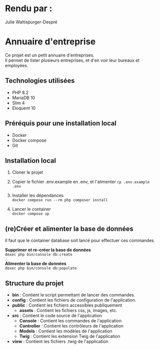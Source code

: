 # Rendu par :

Julie Waltispurger-Despré

# Annuaire d'entreprise

Ce projet est un petit annuaire d'entreprises.  
Il permet de lister plusieurs entreprises, et d'en voir leur bureaux et employées.

## Technologies utilisées

- PHP 8.2
- MariaDB 10
- Slim 4
- Eloquent 10

## Préréquis pour une installation local

- Docker
- Docker compose
- Git

## Installation local

1. Cloner le projet

2. Copier le fichier .env.example en .env, et l'alimenter
   `cp .env.example .env`

3. Installer les dépendances  
   `docker compose run --rm php composer install`

4. Lancer le container  
   `docker compose up`

## (re)Créer et alimenter la base de données

Il faut que le container database soit lancé pour effectuer ces commandes.

**Supprimer et re-créer la base de données**  
`dexec php bin/console db:create`

**Alimenter la base de données**  
`dexec php bin/console db:populate`

## Structure du projet

- **bin** : Contient le script permettant de lancer des commandes.
- **config** : Contient les fichiers de configuration de l'application.
- **public** : Contient les fichiers accessibles publiquement
  - **assets** : Contient les fichiers css, js, images, etc.
- **src** : Contient le code source de l'application
  - **Console** : Contient les commandes de l'application
  - **Controller** : Contient les contrôleurs de l'application
  - **Models** : Contient les modèles de l'application
  - **Twig** : Contient les extension Twig de l'application
- **view** : Contient les fichiers .twig de l'application
